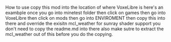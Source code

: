 How to use copy this mod into the location of where VoxeLibre is here's an exambple once you go into minetest folder then click on games then go into VoxeLibre then
click on mods then go into ENVIROMENT then copy this into there and override the exisitn mcl_weather for sunray shader support you don't need to copy the readme.md into there also
make sutre to extract the mcl_weather out of this before you do the copying.
